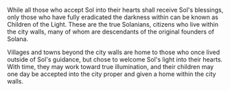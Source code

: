 While all those who accept Sol into their hearts shall receive Sol's blessings, only those who have fully eradicated the darkness within can be known as Children of the Light. These are the true Solanians, citizens who live within the city walls, many of whom are descendants of the original founders of Solana.

Villages and towns beyond the city walls are home to those who once lived outside of Sol's guidance, but chose to welcome Sol's light into their hearts. With time, they may work toward true illumination, and their children may one day be accepted into the city proper and given a home within the city walls.
